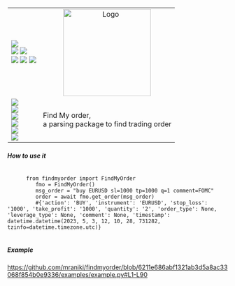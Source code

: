 <table style="border: 1px solid transparent">
  <tr>
    <td>
<a href="https://talkytrader.github.io/wiki/"><img src="https://img.shields.io/badge/Wiki-%23000000.svg?style=for-the-badge&logo=wikipedia&logoColor=white"></a><br>
<a href="https://github.com/mraniki/findmyorder/"><img src="https://img.shields.io/badge/github-%23000000.svg?style=for-the-badge&logo=github&logoColor=white"></a>
<a href="https://hub.docker.com/r/mraniki/tt"><img src="https://img.shields.io/docker/pulls/mraniki/tt?style=for-the-badge"></a><br>
<a href="https://coindrop.to/mraniki"><img src="https://img.shields.io/badge/tips-000000?style=for-the-badge&logo=buymeacoffee&logoColor=white"></a>
<a href="https://t.me/TTTalkyTraderChat/1"><img src="https://img.shields.io/badge/talky-blue?style=for-the-badge&logo=telegram&logoColor=white"></a>
<a href="https://discord.gg/gMNERs5M9"><img src="https://img.shields.io/discord/1049307055867035648?style=for-the-badge&logo=discord&logoColor=white&label=%20%20&color=blue"></a>
    </td>
    <td align="center"><img width="200" alt="Logo" src="https://user-images.githubusercontent.com/8766259/233823991-cceaa05a-ff15-4796-a6bb-bcb3ee0d8859.jpg"></td>
  </tr>
  <tr>
    <td>
      <a href="https://pypi.org/project/findmyorder/"><img src="https://img.shields.io/pypi/v/findmyorder?style=for-the-badge&logo=PyPI&logoColor=white"></a><br>
      <a href="https://pypi.org/project/findmyorder/"><img src="https://img.shields.io/pypi/dm/findmyorder?style=for-the-badge&logo=PyPI&logoColor=white"></a><br>
      <a href="https://github.com/mraniki/findmyorder"><img src="https://img.shields.io/github/actions/workflow/status/mraniki/findmyorder/%F0%9F%91%B7Flow.yml?style=for-the-badge&logo=GitHub&logoColor=white"></a><br>
   <a href="https://talky.readthedocs.io/projects/findmyorder/index.html"><img src="https://readthedocs.org/projects/findmyorder/badge/?version=latest&style=for-the-badge"></a><br>
   <a href="https://codebeat.co/projects/github-com-mraniki-findmyorder-main"><img src="https://codebeat.co/badges/9b113098-d22d-498d-9c61-eb1e96c1311a"/></a><br>
   <a href="https://codecov.io/gh/mraniki/findmyorder"><img src="https://codecov.io/gh/mraniki/findmyorder/branch/main/graph/badge.svg?token=4838MSZNCC"/> </a><br>
    </td>
     <td align="left"> 
        Find My order,<br>
       a parsing package to find trading order
     </td>
  </tr>
</table>

<h5>How to use it</h5>
<pre>
<code>
      from findmyorder import FindMyOrder
         fmo = FindMyOrder()
         msg_order = "buy EURUSD sl=1000 tp=1000 q=1 comment=FOMC"
         order = await fmo.get_order(msg_order)
         #{'action': 'BUY', 'instrument': 'EURUSD', 'stop_loss': '1000', 'take_profit': '1000', 'quantity': '2', 'order_type': None, 'leverage_type': None, 'comment': None, 'timestamp': datetime.datetime(2023, 5, 3, 12, 10, 28, 731282, tzinfo=datetime.timezone.utc)}
</code>
</pre>

<h5>Example</h5>

https://github.com/mraniki/findmyorder/blob/6211e686abf1321ab3d5a8ac33068f854b0e9336/examples/example.py#L1-L90

